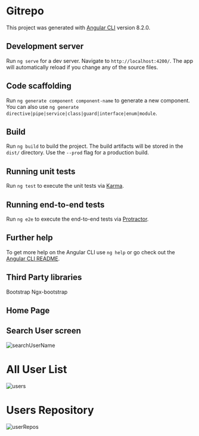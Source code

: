 # Gitrepo

This project was generated with [Angular CLI](https://github.com/angular/angular-cli) version 8.2.0.

## Development server

Run `ng serve` for a dev server. Navigate to `http://localhost:4200/`. The app will automatically reload if you change any of the source files.

## Code scaffolding

Run `ng generate component component-name` to generate a new component. You can also use `ng generate directive|pipe|service|class|guard|interface|enum|module`.

## Build

Run `ng build` to build the project. The build artifacts will be stored in the `dist/` directory. Use the `--prod` flag for a production build.

## Running unit tests

Run `ng test` to execute the unit tests via [Karma](https://karma-runner.github.io).

## Running end-to-end tests

Run `ng e2e` to execute the end-to-end tests via [Protractor](http://www.protractortest.org/).

## Further help

To get more help on the Angular CLI use `ng help` or go check out the [Angular CLI README](https://github.com/angular/angular-cli/blob/master/README.md).

## Third Party libraries 
 Bootstrap
 Ngx-bootstrap
  
  ## Home Page 
  ## Search User screen 
  ![searchUserName](https://user-images.githubusercontent.com/36763574/88366336-84881f00-cda6-11ea-9312-71716a38e88a.PNG)

# All User List
  ![users](https://user-images.githubusercontent.com/36763574/88366437-c913ba80-cda6-11ea-9435-f287284e199e.PNG)
  
  # Users Repository 
  ![userRepos](https://user-images.githubusercontent.com/36763574/88366554-0d9f5600-cda7-11ea-8c87-d753562e4413.PNG)
  
